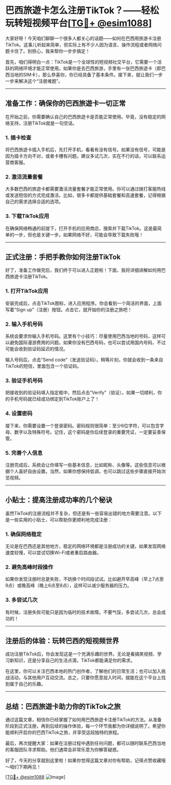# 巴西旅遊卡怎么注册TikTok？——轻松玩转短视频平台[[TG💪+ @esim1088](https://t.me/s/esim1088)]

大家好呀！今天咱们聊聊一个很多人都关心的话题——如何在巴西用旅游卡注册TikTok。这事儿听起来简单，但实际上有不少人因为语言、操作流程或者网络问题卡住了。别担心，我来帮你一步步搞定！

首先，咱们得明白一点：TikTok是一个全球性的短视频社交平台，它需要一个活跃的网络环境才能正常使用。如果你是去巴西旅游，手里有一张巴西旅遊卡（即巴西当地的SIM卡），那么恭喜你，你已经具备了基本条件。接下来，就让我们一步一步来解决这个“注册难题”。

---

## 准备工作：确保你的巴西旅遊卡一切正常

在开始之前，你需要确认自己的巴西旅遊卡是否能正常使用。毕竟，没有稳定的网络支持，注册TikTok就是一句空话。

### 1. 插卡检查
将巴西旅遊卡插入手机后，先打开手机，看看有没有信号。如果没有信号，可能是因为插卡方向不对，或者卡槽有问题。建议多试几次，实在不行的话，可以联系运营商客服。

### 2. 激活流量套餐
大多数巴西的旅遊卡都需要激活流量套餐才能正常使用。你可以通过拨打客服热线或发送短信的方式完成激活。比如，很多卡都提供基础套餐和高速套餐，记得根据自己的需求选择合适的选项。

### 3. 下载TikTok应用
在确保网络畅通的前提下，打开手机的应用商店，搜索并下载TikTok。这是最简单的一步，但也是关键一步。如果网络不好，可能会导致下载失败哦！

---

## 正式注册：手把手教你如何注册TikTok

好了，准备工作做完后，我们终于可以进入正题啦！下面，我将详细讲解如何用巴西旅遊卡注册TikTok。

### 1. 打开TikTok应用
安装完成后，点击TikTok图标，进入应用程序。你会看到一个简洁的界面，上面写着“Sign up”（注册）按钮。点击它，就开始你的注册之旅吧！

### 2. 输入手机号码
系统会要求你输入手机号码。这里有个小技巧：尽量使用巴西当地的号码，这样可以避免国际漫游费用的问题。如果你没有巴西号码，也可以尝试用国内号码，不过可能会收到验证码延迟的情况。

输入号码后，点击“Send code”（发送验证码）。稍等片刻，你就会收到一条来自TikTok的短信，里面包含一个验证码。

### 3. 验证手机号码
把接收到的验证码填入指定框中，然后点击“Verify”（验证）。如果一切顺利，你的手机号码就已经成功绑定到TikTok账户上了！

### 4. 设置密码
接下来，你需要设置一个登录密码。密码规则很简单：至少6位字符，可以包含字母、数字以及特殊符号。记住，这个密码是你后续登录的重要凭证，一定要妥善保管。

### 5. 完善个人信息
注册完成后，系统会让你填写一些基本信息，比如昵称、头像等。这些信息可以根据个人喜好自由设置。当然，如果你想保持低调，也可以跳过这些步骤直接开始浏览视频。

---

## 小贴士：提高注册成功率的几个秘诀

虽然TikTok的注册流程并不复杂，但还是有一些容易出错的地方需要注意。以下是一些实用的小贴士，可以帮助你更顺利地完成注册：

### 1. 确保网络稳定
无论是在巴西还是其他地方，稳定的网络环境都是注册成功的关键。如果发现网络速度较慢，可以尝试切换Wi-Fi或者重启路由器。

### 2. 避免高峰时段操作
如果你发现注册时总是失败，不妨换个时间段试试。比如避开早高峰（早上7点至9点）或晚高峰（晚上6点至8点），这样可以减少服务器的压力。

### 3. 多尝试几次
有时候，注册失败可能只是因为临时的技术故障。不要气馁，多尝试几次，总会成功的！

---

## 注册后的体验：玩转巴西的短视频世界

成功注册TikTok后，你会发现这是一个充满乐趣的世界。无论是看搞笑视频、学习新知识，还是分享自己的生活点滴，TikTok都能满足你的需求。

在这里，你可以关注巴西本地的热门创作者，了解他们的日常生活；也可以加入挑战活动，与其他用户互动交流。总之，只要你愿意投入时间，就能在这个平台上找到属于自己的乐趣。

---

## 总结：巴西旅遊卡助力你的TikTok之旅

通过这篇文章，相信你已经掌握了如何用巴西旅遊卡注册TikTok的方法。从准备阶段到正式注册，再到后续的操作体验，每一个环节我都为你详细说明了。希望你能顺利开启你的巴西TikTok之旅，并享受这段独特的旅程。

最后，再次提醒大家：如果在注册过程中遇到任何问题，都可以随时联系巴西当地的客服团队寻求帮助。他们通常会非常乐意为你解答疑惑。

好了，今天的分享就到这里啦！如果你觉得这篇文章对你有帮助，记得点赞收藏哦～咱们下期再见！

[[TG💪+ @esim1088](https://t.me/s/esim1088) ![Image](https://i.postimg.cc/4NQfJmqS/Snipaste-2025-05-13-00-14-12.png)]